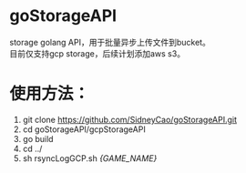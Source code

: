 # goStorageAPI  

storage golang API，用于批量异步上传文件到bucket。  
目前仅支持gcp storage，后续计划添加aws s3。

# 使用方法：  
1. git clone https://github.com/SidneyCao/goStorageAPI.git  
2. cd goStorageAPI/gcpStorageAPI
3. go build 
4. cd ../ 
5. sh rsyncLogGCP.sh *{GAME_NAME}*
